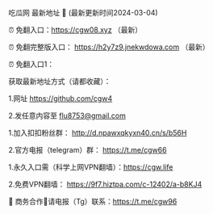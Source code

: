 吃瓜网 最新地址 👋 (最新更新时间2024-03-04)

⏰ 免翻入口：https://cgw08.xyz  （最新）

⏰ 免翻完整版入口： https://h2y7z9.jnekwdowa.com  （最新）

⏰ 免翻入口1： 

获取最新地址方式（请都收藏）：

1.网址 https://github.com/cgw4

2.发任意内容至 flu8753@gmail.com

1.加入扣扣粉丝群： http://d.npawxqkyxn40.cn/s/b56H

2.官方电报（telegram）群： https://t.me/cgw66

1.永久入口需（科学上网VPN翻墙）：https://cgw.life

2.免费VPN翻墙： https://9f7.hiztpa.com/c-12402/a-b8KJ4

🤝 商务合作🤝请电报（Tg）联系：https://t.me/cgw96
